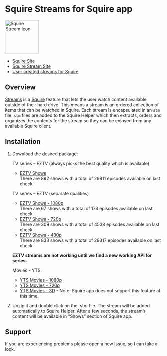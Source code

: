 # Squire Streams for Squire app

<img src="https://s3.amazonaws.com/Squire_Contents/sites+resources/github+streamers/stream_icon.png" width="108" height="108" alt="Squire Stream Icon"/>

- [Squire Site](http://www.squireapp.com)
- [Squire Stream Site](http://squireapp.com/features#streams)
- [User created streams for Squire](http://squirestreams.com/)

## Overview
[Streams](http://squireapp.com/features#streams) is a [Squire](http://www.squireapp.com) feature that lets the user watch content available outside of their hard drive. This means a stream is an ordered collection of items that can be watched in Squire. Each stream is encapsulated in an ```stm``` file. ```stm``` files are added to the Squire Helper which then extracts, orders and organizes the contents for the stream so they can be enjoyed from any available Squire client.

## Installation
1. Download the desired package:

    TV series – EZTV (always picks the best quality which is available)
    - [EZTV Shows](https://github.com/iharosi/Squire-Streams/releases/download/v0.2.0/eztv-shows.zip)  
    There are 892 shows with a total of 29911 episodes available on last check

    TV series – EZTV (separate qualities)
    - [EZTV Shows - 1080p](https://github.com/iharosi/Squire-Streams/releases/download/v0.2.0/eztv-1080p-shows.zip)  
    There are 67 shows with a total of 173 episodes available on last check
    - [EZTV Shows - 720p](https://github.com/iharosi/Squire-Streams/releases/download/v0.2.0/eztv-720p-shows.zip)  
    There are 309 shows with a total of 4538 episodes available on last check
    - [EZTV Shows - 480p](https://github.com/iharosi/Squire-Streams/releases/download/v0.2.0/eztv-480p-shows.zip)  
    There are 833 shows with a total of 29317 episodes available on last check
    
    **EZTV streams are not working until we find a new working API for series.**

    Movies - YTS
    - [YTS Movies - 1080p](https://github.com/iharosi/Squire-Streams/releases/download/v0.2.1/yts-1080p-movies.stm.zip)
    - [YTS Movies - 720p](https://github.com/iharosi/Squire-Streams/releases/download/v0.2.1/yts-720p-movies.stm.zip)
    - [YTS Movies - 3D](https://github.com/iharosi/Squire-Streams/releases/download/v0.2.1/yts-3D-movies.stm.zip) - Note: Squire app does not support this feature at this time.

2. Unzip it and double click on the .stm file.
The stream will be added automatically to Squire Helper.
After a few seconds, the stream’s content will be available in “Shows” section of Squire app.

## Support
If you are experiencing problems please open a new Issue, so I can take a look.

